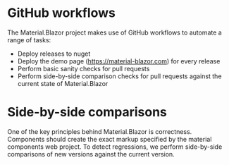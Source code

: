 
# GitHub workflows

The Material.Blazor project makes use of GitHub workflows to automate a range of tasks:

- Deploy releases to nuget
- Deploy the demo page (https://material-blazor.com) for every release
- Perform basic sanity checks for pull requests
- Perform side-by-side comparison checks for pull requests against the current state of Material.Blazor

# Side-by-side comparisons

One of the key principles behind Material.Blazor is correctness. Components should create the exact markup specified by the material components web project. To detect regressions, we perform side-by-side comparisons of new versions against the current version.
